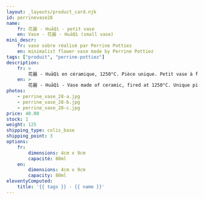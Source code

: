 ```yaml
---
layout: _layouts/product_card.njk
id: perrinevase28
name:
    fr: 花器 - HuāQì - petit vase
    en: Vase - 花器 - HuāQì (small vase)
mini_descr:
    fr: vase sobre réalisé par Perrine Pottiez
    en: minimalist flower vase made by Perrine Pottiez
tags: ["produit", "perrine-pottiez"]
description: 
    fr: >
        花器 - HuāQì en céramique, 1250°C. Pièce unique. Petit vase à fleur. Idéal pour le rite du GōngFūChá - 工夫茶
    en: >
        花器 - HuāQì - Vase made of ceramic, fired at 1250°C. Unique piece. Small flower vase. Perfect for the GōngFūChá - 工夫茶
photos:
    - perrine_vase_28-a.jpg
    - perrine_vase_28-b.jpg
    - perrine_vase_28-c.jpg
price: 40.00
stock: 1
weight: 125
shipping_type: colis_base
shipping_point: 3
options:
    fr:
        dimensions: 4cm x 9cm
        capacité: 80ml
    en:
        dimensions: 4cm x 9cm
        capacity: 80ml
eleventyComputed:
    title: '{{ tags }} - {{ name }}'
---
```


